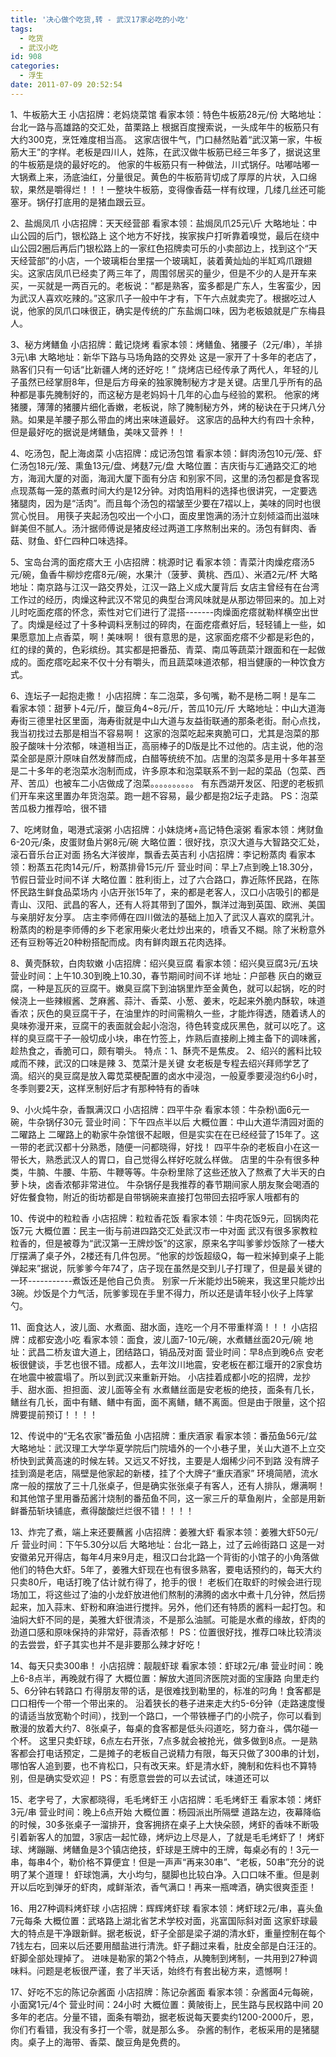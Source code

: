 ```yaml
---
title: '决心做个吃货,转 - 武汉17家必吃的小吃'
tags:
  - 吃货
  - 武汉小吃
id: 908
categories:
  - 浮生
date: 2011-07-09 20:52:54
---
```


1、牛板筋大王
小店招牌：老妈烧菜馆
看家本领：特色牛板筋28元/份
大略地址：台北一路与高雄路的交汇处，苗栗路上
根据百度搜索说，一头成年牛的板筋只有大约300克，烹饪难度相当高。
这家店很牛气，门口赫然贴着“武汉第一家，牛板筋大王”的字样。老板是四川人，姓陈，在武汉做牛板筋已经三年多了，据说这里的牛板筋是烧的最好吃的。
他家的牛板筋只有一种做法，川式锅仔。咕嘟咕嘟一大锅煮上来，汤底油红，分量很足。黄色的牛板筋背切成了厚厚的片状，入口绵软，果然是嚼得烂！！！一整块牛板筋，变得像香菇一样有纹理，几缕几丝还可能塞牙。锅仔打底用的是猪血跟云豆。

2、盐焗凤爪
小店招牌：天天经营部
看家本领：盐焗凤爪25元\斤
大略地址：中山公园的后门，银松路上
这个地方不好找，挨家挨户打听靠着嗅觉，最后在绕中山公园2圈后再后门银松路上的一家红色招牌卖可乐的小卖部边上，找到这个“天天经营部”的小店，一个玻璃柜台里摆一个玻璃缸，装着黄灿灿的半缸鸡爪跟翅尖。这家店凤爪已经卖了两三年了，周围邻居买的量少，但是不少的人是开车来买，一买就是一两百元的。老板说：“都是熟客，蛮多都是广东人，生客蛮少，因为武汉人喜欢吃辣的。”这家爪子一般中午才有，下午六点就卖完了。根据吃过人说，他家的凤爪口味很正，确实是传统的广东盐焗口味，因为老板娘就是广东梅县人。

3、秘方烤鳝鱼
小店招牌：戴记烧烤
看家本领：烤鳝鱼、猪腰子（2元/串），羊排3元\串
大略地址：新华下路与马场角路的交界处
这是一家开了十多年的老店了，熟客们只有一句话“比新疆人烤的还好吃！”
烧烤店已经传承了两代人，年轻的儿子虽然已经掌厨8年，但是后方母亲的独家腌制秘方才是关键。店里几乎所有的品种都是事先腌制好的，而这秘方是老妈妈十几年的心血与经验的累积。
他家的烤猪腰，薄薄的猪腰片细化香嫩，老板说，除了腌制秘方外，烤的秘诀在于只烤八分熟。如果是羊腰子那么带血的烤出来味道最好。
这家店的品种大约有四十余种，但是最好吃的据说是烤鳝鱼，美味又营养！！

4、吃汤包，配上海卤菜
小店招牌：成记汤包馆
看家本领：鲜肉汤包10元/笼、虾仁汤包18元/笼、熏鱼13元/盘、烤麸7元/盘
大略位置：吉庆街与汇通路交汇的地方，海润大厦的对面，海润大厦下面有分店
和别家不同，这里的汤包都是食客现点现蒸每一笼的蒸煮时间大约是12分钟。对肉馅用料的选择也很讲究，一定要选猪腿肉，因为是“活肉”。而且每个汤包的褶皱至少要在7褶以上，美味的同时也很赏心悦目。
用筷子夹起汤包咬出一个小口，面皮里饱满的汤汁立刻倾溢而出滋味鲜美但不腻人。汤汁据师傅说是猪皮经过两道工序熬制出来的。汤包有鲜肉、香菇、财鱼、虾仁四种口味选择。

5、宝岛台湾的面疙瘩大王
小店招牌：桃源时记
看家本领：青菜汁肉燥疙瘩汤5元/碗，鱼香牛柳炒疙瘩8元/碗，水果汁（菠萝、黄桃、西瓜）、米酒2元/杯
大略地址：南京路与江汉一路交界处，江汉一路上义成大厦背后
女店主曾经有在台湾工作过的经历，肉燥这种武汉不常见的典型台湾风味就是从那边带回来的。加上对儿时吃面疙瘩的怀念，索性对它们进行了混搭-------肉燥面疙瘩就勒样横空出世了。肉燥是经过了十多种调料烹制过的碎肉，在面疙瘩煮好后，轻轻铺上一些，如果愿意加上点香菜，啊！美味啊！
很有意思的是，这家面疙瘩不少都是彩色的，红的绿的黄的，色彩缤纷。其实都是把番茄、青菜、南瓜等蔬菜汁跟面和在一起做成的。面疙瘩吃起来不仅十分有嚼头，而且蔬菜味道浓郁，相当健康的一种饮食方式。

6、连坛子一起抱走撒！
小店招牌：车二泡菜，多句嘴，勒不是杨二啊！是车二
看家本领：甜萝卜4元/斤，酸豆角4~8元/斤，苦瓜10元/斤
大略地址：中山大道海寿街三德里社区里面，海寿街就是中山大道与友益街联通的那条老街。耐心点找，我当初找过去那是相当不容易啊！
这家的泡菜吃起来爽脆可口，尤其是泡菜的那股子酸味十分浓郁，味道相当正，高丽棒子的D版是比不过他的。店主说，他的泡菜全部是原汁原味自然发酵而成，白醋等统统不加。店里的泡菜多是用十多年甚至是二十多年的老泡菜水泡制而成，许多原本和泡菜联系不到一起的菜品（包菜、西芹、苦瓜）也被车二小店做成了泡菜。。。。。。。。。。
有东西湖开发区、阳逻的老板抓们开车来这里置办年货泡菜。跑一趟不容易，最少都是抱2坛子走路。
PS：泡菜苦瓜极力推荐哈，很不错

7、吃烤财鱼，喝港式滚粥
小店招牌：小妹烧烤+高记特色滚粥
看家本领：烤财鱼6-20元/条，皮蛋财鱼片粥8元/碗
大略位置：很好找，京汉大道与大智路交汇处，滚石音乐台正对面
扬名大洋彼岸，飘香去英吉利
小店招牌：李记粉蒸肉
看家本领：粉蒸五花肉14元/斤，粉蒸排骨15元/斤
营业时间：早上7点到晚上18.30分，节假日营业时间不详
大略位置：胜利街上，过了六合路口，靠近陈怀民路，在陈怀民路生鲜食品菜场内
小店开张15年了，来的都是老客人，汉口小店吸引的都是青山、汉阳、武昌的客人，还有人将其带到了国外，飘洋过海到英国、欧洲、美国与亲朋好友分享。
店主李师傅在四川做法的基础上加入了武汉人喜欢的腐乳汁。粉蒸肉的粉是李师傅的乡下老家用柴火老灶炒出来的，喷香又不糊。除了米粉意外还有豆粉等近20种粉搭配而成。肉有鲜肉跟五花肉选择。

8、黄壳酥软，白肉软嫩
小店招牌：绍兴臭豆腐
看家本领：绍兴臭豆腐3元/五块
营业时间：上午10.30到晚上10.30，春节期间时间不详
地址：户部巷
灰白的嫩豆腐，一种是瓦灰的豆腐干。嫩臭豆腐下到油锅里炸至金黄色，就可以起锅，吃的时候浇上一些辣椒酱、芝麻酱、蒜汁、香菜、小葱、姜末，吃起来外脆内酥软，味道香浓；灰色的臭豆腐干子，在油里炸的时间需稍久一些，才能炸得透，随着诱人的臭味弥漫开来，豆腐干的表面就会起小泡泡，待色转变成灰黑色，就可以吃了。这样的臭豆腐干子一般切成小块，串在竹签上，炸熟后直接刷上摊主备下的调味酱，趁热食之，香脆可口，颇有嚼头。
特点：1、酥壳不是焦皮。
2、绍兴的酱料比较咸而不辣，武汉的口味是辣
3、苋菜汁是关键
女老板是专程去绍兴拜师学艺了滴。绍兴的臭豆腐是放入霉苋菜梗配置的卤水中浸泡，一般夏季要浸泡约6小时，冬季则要2天，这样烹制好后才有那种特有的香味

9、小火炖牛杂，香飘满汉口
小店招牌：四平牛杂
看家本领：牛杂粉\面6元一碗，牛杂锅仔30元
营业时间：下午四点半以后
大概位置：中山大道华清园对面的二曜路上
二曜路上的勒家牛杂馆很不起眼，但是实实在在已经经营了15年了。这一带的老武汉都十分熟悉，随便一问都晓得，好找！
四平牛杂的老板自小在这一带长大，熟悉武汉人的胃口，自己觉得么样好吃就么样做。
店里的牛杂有很多种类，牛腩、牛腰、牛筋、牛鞭等等。牛杂粉里除了这些还放入了熬煮了大半天的白萝卜块，卤香浓郁非常进位。
牛杂锅仔是我推荐的春节期间家人朋友聚会喝酒的好佐餐食物，附近的街坊都是自带锅碗来直接打包带回去招呼家人哦都有的

10、传说中的粒粒香
小店招牌：粒粒香花饭
看家本领：牛肉花饭9元，回锅肉花饭7元
大概位置：民主一街与前进四路交汇处武汉市一中对面
武汉有很多家教粒粒香的，但是被尊为“武汉第一王牌炒饭”的这家，原来名字叫爹爹炒饭除了一楼大厅摆满了桌子外，2楼还有几件包房。“他家的炒饭超级Q，每一粒米掉到桌子上能弹起来”据说，阮爹爹今年74了，店子现在虽然是交到儿子打理了，但是最关键的一环-----------煮饭还是他自己负责。
别家一斤米能炒出5碗来，我这里只能炒出3碗。炒饭是个力气活，阮爹爹现在手里不得力，所以还是请年轻小伙子上阵掌勺。

11、面食达人，波儿面、水煮面、甜水面，连吃一个月不带重样滴！！！
小店招牌：成都安逸小吃
看家本领：面食，波儿面7-10元/碗，水煮鳝丝面20元/碗
地址：武昌二桥友谊大道上，团结路口，销品茂对面
营业时间：早8点到晚6点
安老板很健谈，手艺也很不错。成都人，去年汶川地震，安老板在都江堰开的2家食坊在地震中被震塌了。所以到武汉来重新开始。
小店挂着成都小吃的招牌，龙抄手、甜水面、担担面、波儿面等全有
水煮鳝丝面是安老板的绝技，面条有几长，鳝丝有几长，面中有鳝、鳝中有面，面不离鳝，鳝不离面。但是由于限量，这个招牌要提前预订！！！！

12、传说中的“无名农家”番茄鱼
小店招牌：重庆酒家
看家本领：番茄鱼56元/盆
大略地址：武汉理工大学华夏学院后门院墙外的一个小巷子里，关山大道不上立交桥快到武黄高速的时候左转。又远又不好找，主要是人烟稀少问不到路
没有牌子挂到滴是老店，隔壁是他家起的新楼，挂了个大牌子“重庆酒家”
环境简陋，流水席一般的摆放了三十几张桌子，但是确实张张桌子有客人，还有人排队，爆满啊！
和其他馆子里用番茄酱汁烧制的番茄鱼不同，这一家三斤的草鱼剐片，全部是用新鲜番茄斩块铺底，煮得酸酸烂烂很不错！！！！

13、炸完了煮，端上来还要蘸酱
小店招牌：姜雅大虾
看家本领：姜雅大虾50元/斤
营业时间：下午5.30分以后
大略地址：台北一路上，过了云岭街路口
这是一对安徽弟兄开得店，每年4月来9月走，租汉口台北路一个背街的小馆子的小角落做他们的特色大虾。5年了，姜雅大虾现在也有很多熟客，要电话预约的，每天大约只卖80斤，电话打晚了估计就冇得了，抢手的很！
老板们在取虾的时候会进行现场加工，将这些过了油的小龙虾放进他们熬制的沸腾的卤水中煮十几分钟，然后捞起来，加入蒜末、虾粉和麻油进行搅拌。另外，他们还有特质的酱料一起打包。和油焖大虾不同的是，美雅大虾很清淡，不是那么油腻。可能是水煮的缘故，虾肉的劲道口感和原味保持的非常好，蒜香浓郁！
PS：位置很好找，推荐口味比较清淡的去尝尝，虾子其实也并不是非要那么辣才好吃！

14、每天只卖300串！
小店招牌：靓靓虾球
看家本领：虾球2元/串
营业时间：晚上6-8点半，再晚就冇得了
大概位置：解放大道同济医院对面的宝康路 向里走约5、6分钟右转路口
冇得朋友带的话，是很难找到勒里的，标准的叼角！食客都是口口相传一个带一个带出来的。
沿着狭长的巷子进来走大约5-6分钟（走路速度慢的请适当放宽勒个时间），找到一个路口，一个带铁栅子门的小院子，你可以看到散漫的放着大约7、8张桌子，每桌的食客都是低头闷道吃，努力奋斗，偶尔碰一个杯。
这里只卖虾球，6点左右开张，7点多就会被抢光，做多做到8点。一是熟客都会打电话预定，二是摊子的老板自己说精力有限，每天只做了300串的计划，哪怕客人追到要，也不肯松口，只有改天来。虾是清水虾，腌制和佐料也不算特别，但是确实受欢迎！
PS：有愿意尝尝的可以去试试，味道还可以

15、老字号了，大家都晓得，毛毛烤虾王
小店招牌：毛毛烤虾王
看家本领：烤虾3元/串
营业时间：晚上6点开始
大概位置：杨园派出所隔壁
道路左边，夜幕降临的时候，30多张桌子一溜排开，食客拥挤在桌子上大快朵颐，烤虾的香味不断吸引着新客人的加盟，3家店一起忙碌，烤炉边上尽是人，了就是毛毛烤虾了！
烤虾球、烤蹦蹦、烤鳝鱼是3个镇店绝技，虾球是王牌中的王牌，每桌必有的！3元一串，每串4个，勒价格不算便宜！但是一声声“再来30串”、“老板，50串”充分的说明了某个道理！
虾球饱满，大小均匀，腿脚也比较白净。入口口味不重。但是剥开以后吃到弹牙的虾肉，咸鲜渐浓，香气满口！再来一瓶啤酒，确实很爽歪歪！

16、用27种调料烤虾球
小店招牌：辉辉烤虾球
看家本领：烤虾球2元/串，喜头鱼7元每条
大概位置：武珞路上湖北省艺术学校对面，兆富国际斜对面
这家虾球最大的特点是干净跟新鲜。据老板说，虾子全部是梁子湖的清水虾，重量控制在每个7钱左右，回来以后还要用醋盐进行清洗。虾子翻过来看，肚皮全部是白汪汪的。虾脚全部处理掉了。
进味是勒家的第2个特点，从腌制到烤制，一共用到27种调味料。问题是老板很严谨，套了半天话，始终冇有套出秘方来，遗憾啊！

17、好吃不忘的陈记杂酱面
小店招牌：陈记杂酱面
看家本领：杂酱面4元每碗，小面窝1元/4个
营业时间：24小时
大概位置：黄陂街上，民生路与民权路中间
20多年的老店。分量不错，面条有嚼劲，据老板说每天要卖约1200-2000斤，恩，你们冇看错，我没有多打一个零，就是那么多。
杂酱的制作，老板采用的是猪腿肉。桌子上的海带、香菜、酸豆角是免费的。